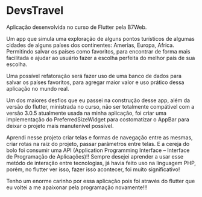 # DevsTravel

Aplicação desenvolvida no curso de Flutter pela B7Web.

Um app que simula uma exploração de alguns pontos turísticos de algumas cidades de alguns países dos continentes: Amerias, Europa, Africa. Permitindo salvar os países como favoritos, para encontrar de forma mais facilitada e ajudar ao usuário fazer a escolha perfeita do melhor país de sua escolha.

Uma possível refatoração será fazer uso de uma banco de dados para salvar os países favoritos, para agregar maior valor e uso prático dessa aplicação no mundo real.

Um dos maiores desfios que eu passei na construção desse app, além da versão do flutter, ministrada no curso, não ser totalmente compátivel com a versão 3.0.5 atualmente usada na minha aplicação, foi criar uma implementação do PreferredSizeWidget para costomatizar o AppBar para deixar o projeto mais manutenível possível.

Aprendi nesse projeto criar telas e formas de navegação entre as mesmas, criar rotas na raiz do projeto, passar parâmetros entre telas. E a cereja do bolo foi consumir uma API (Application Programming Interface – Interface de Programação de Aplicações)!! 
Sempre desejei aprender a usar esse metódo de interação entre tecnologias, já havia feito uso na linguagem PHP, porém, no flutter ver isso, fazer isso acontecer, foi muito significativo!

Tenho um enorme carinho por essa aplicação pois foi através do flutter que eu voltei a me apaixonar pela programação novamente!!!
